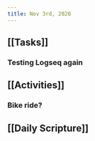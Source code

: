 ```yaml
---
title: Nov 3rd, 2020
---
```


## [[Tasks]]
### Testing Logseq again
## [[Activities]]
### Bike ride?
## [[Daily Scripture]]
###
